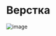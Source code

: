 # Верстка
![image](https://github.com/user-attachments/assets/4272843e-5c05-4eca-9c31-ec2a5a204e38)
